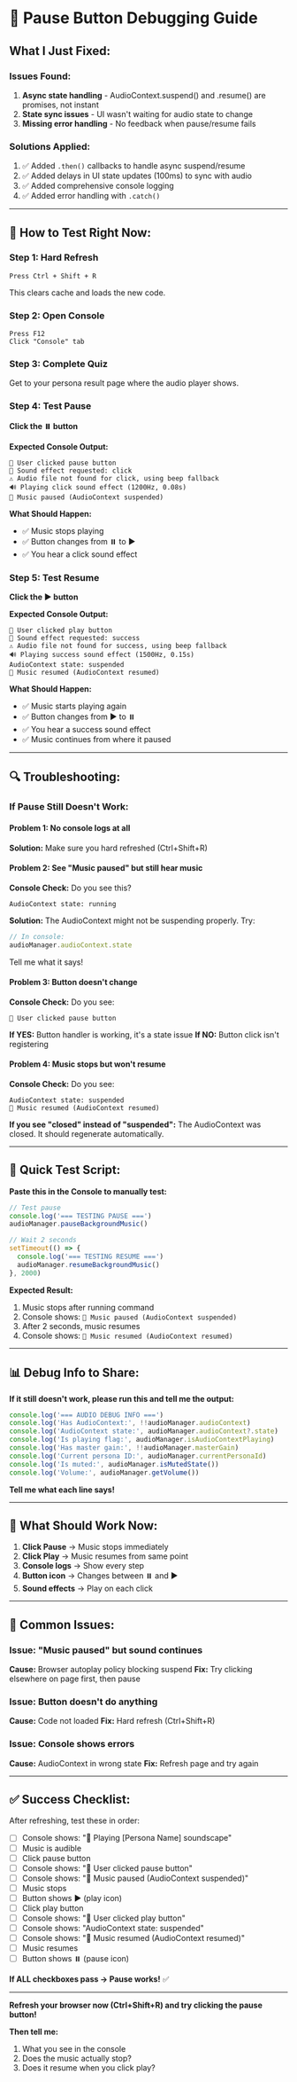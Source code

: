 # 🔧 Pause Button Debugging Guide

## What I Just Fixed:

### Issues Found:
1. **Async state handling** - AudioContext.suspend() and .resume() are promises, not instant
2. **State sync issues** - UI wasn't waiting for audio state to change
3. **Missing error handling** - No feedback when pause/resume fails

### Solutions Applied:
1. ✅ Added `.then()` callbacks to handle async suspend/resume
2. ✅ Added delays in UI state updates (100ms) to sync with audio
3. ✅ Added comprehensive console logging
4. ✅ Added error handling with `.catch()`

---

## 🧪 How to Test Right Now:

### Step 1: Hard Refresh
```
Press Ctrl + Shift + R
```
This clears cache and loads the new code.

### Step 2: Open Console
```
Press F12
Click "Console" tab
```

### Step 3: Complete Quiz
Get to your persona result page where the audio player shows.

### Step 4: Test Pause
**Click the ⏸️ button**

**Expected Console Output:**
```
🎵 User clicked pause button
🎵 Sound effect requested: click
⚠️ Audio file not found for click, using beep fallback
🔊 Playing click sound effect (1200Hz, 0.08s)
🎵 Music paused (AudioContext suspended)
```

**What Should Happen:**
- ✅ Music stops playing
- ✅ Button changes from ⏸️ to ▶️
- ✅ You hear a click sound effect

### Step 5: Test Resume
**Click the ▶️ button**

**Expected Console Output:**
```
🎵 User clicked play button
🎵 Sound effect requested: success
⚠️ Audio file not found for success, using beep fallback
🔊 Playing success sound effect (1500Hz, 0.15s)
AudioContext state: suspended
🎵 Music resumed (AudioContext resumed)
```

**What Should Happen:**
- ✅ Music starts playing again
- ✅ Button changes from ▶️ to ⏸️
- ✅ You hear a success sound effect
- ✅ Music continues from where it paused

---

## 🔍 Troubleshooting:

### If Pause Still Doesn't Work:

#### Problem 1: No console logs at all
**Solution:** Make sure you hard refreshed (Ctrl+Shift+R)

#### Problem 2: See "Music paused" but still hear music
**Console Check:** Do you see this?
```
AudioContext state: running
```

**Solution:** The AudioContext might not be suspending properly. Try:
```javascript
// In console:
audioManager.audioContext.state
```
Tell me what it says!

#### Problem 3: Button doesn't change
**Console Check:** Do you see:
```
🎵 User clicked pause button
```

**If YES:** Button handler is working, it's a state issue
**If NO:** Button click isn't registering

#### Problem 4: Music stops but won't resume
**Console Check:** Do you see:
```
AudioContext state: suspended
🎵 Music resumed (AudioContext resumed)
```

**If you see "closed" instead of "suspended":**
The AudioContext was closed. It should regenerate automatically.

---

## 🎯 Quick Test Script:

**Paste this in the Console to manually test:**

```javascript
// Test pause
console.log('=== TESTING PAUSE ===')
audioManager.pauseBackgroundMusic()

// Wait 2 seconds
setTimeout(() => {
  console.log('=== TESTING RESUME ===')
  audioManager.resumeBackgroundMusic()
}, 2000)
```

**Expected Result:**
1. Music stops after running command
2. Console shows: `🎵 Music paused (AudioContext suspended)`
3. After 2 seconds, music resumes
4. Console shows: `🎵 Music resumed (AudioContext resumed)`

---

## 📊 Debug Info to Share:

**If it still doesn't work, please run this and tell me the output:**

```javascript
console.log('=== AUDIO DEBUG INFO ===')
console.log('Has AudioContext:', !!audioManager.audioContext)
console.log('AudioContext state:', audioManager.audioContext?.state)
console.log('Is playing flag:', audioManager.isAudioContextPlaying)
console.log('Has master gain:', !!audioManager.masterGain)
console.log('Current persona ID:', audioManager.currentPersonaId)
console.log('Is muted:', audioManager.isMutedState())
console.log('Volume:', audioManager.getVolume())
```

**Tell me what each line says!**

---

## 🎵 What Should Work Now:

1. **Click Pause** → Music stops immediately
2. **Click Play** → Music resumes from same point
3. **Console logs** → Show every step
4. **Button icon** → Changes between ⏸️ and ▶️
5. **Sound effects** → Play on each click

---

## 🚨 Common Issues:

### Issue: "Music paused" but sound continues
**Cause:** Browser autoplay policy blocking suspend
**Fix:** Try clicking elsewhere on page first, then pause

### Issue: Button doesn't do anything
**Cause:** Code not loaded
**Fix:** Hard refresh (Ctrl+Shift+R)

### Issue: Console shows errors
**Cause:** AudioContext in wrong state
**Fix:** Refresh page and try again

---

## ✅ Success Checklist:

After refreshing, test these in order:

- [ ] Console shows: "🎵 Playing [Persona Name] soundscape"
- [ ] Music is audible
- [ ] Click pause button
- [ ] Console shows: "🎵 User clicked pause button"
- [ ] Console shows: "🎵 Music paused (AudioContext suspended)"
- [ ] Music stops
- [ ] Button shows ▶️ (play icon)
- [ ] Click play button
- [ ] Console shows: "🎵 User clicked play button"
- [ ] Console shows: "AudioContext state: suspended"
- [ ] Console shows: "🎵 Music resumed (AudioContext resumed)"
- [ ] Music resumes
- [ ] Button shows ⏸️ (pause icon)

**If ALL checkboxes pass → Pause works!** ✅

---

**Refresh your browser now (Ctrl+Shift+R) and try clicking the pause button!**

**Then tell me:**
1. What you see in the console
2. Does the music actually stop?
3. Does it resume when you click play?
